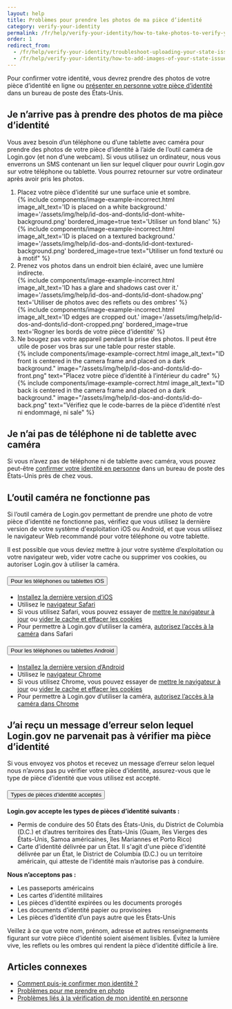 ```yaml
---
layout: help
title: Problèmes pour prendre les photos de ma pièce d’identité
category: verify-your-identity
permalink: /fr/help/verify-your-identity/how-to-take-photos-to-verify-your-identity/
order: 1
redirect_from:
  - /fr/help/verify-your-identity/troubleshoot-uploading-your-state-issued-id/
  - /fr/help/verify-your-identity/how-to-add-images-of-your-state-issued-id/
---
```


Pour confirmer votre identité, vous devrez prendre des photos de votre pièce d’identité en ligne ou [présenter en personne votre pièce d’identité](/fr/help/verify-your-identity/verify-your-identity-in-person/) dans un bureau de poste des États-Unis.

## Je n’arrive pas à prendre des photos de ma pièce d’identité

Vous avez besoin d’un téléphone ou d’une tablette avec caméra pour prendre des photos de votre pièce d’identité à l’aide de l’outil caméra de Login.gov (et non d’une webcam).  Si vous utilisez un ordinateur, nous vous enverrons un SMS contenant un lien sur lequel cliquer pour ouvrir Login.gov sur votre téléphone ou tablette. Vous pourrez retourner sur votre ordinateur après avoir pris les photos.

<ol class="number-list">
  <li>
    Placez votre pièce d’identité sur une surface unie et sombre.
    <div class="grid-row grid-gap">
      <div class="tablet:grid-col">
        {%
          include components/image-example-incorrect.html
          image_alt_text='ID is placed on a white background.'
          image='/assets/img/help/id-dos-and-donts/id-dont-white-background.png'
          bordered_image=true
          text='Utiliser un fond blanc'
        %}
      </div>
      <div class="tablet:grid-col">
        {%
          include components/image-example-incorrect.html
          image_alt_text='ID is placed on a textured background.'
          image='/assets/img/help/id-dos-and-donts/id-dont-textured-background.png'
          bordered_image=true
          text="Utiliser un fond texturé ou à motif"
        %}
      </div>
    </div>
  </li>
  <li>
    Prenez vos photos dans un endroit bien éclairé, avec une lumière indirecte.
    <div class="grid-row grid-gap">
      <div class="tablet:grid-col">
        {%
          include components/image-example-incorrect.html
          image_alt_text='ID has a glare and shadows cast over it.'
          image='/assets/img/help/id-dos-and-donts/id-dont-shadow.png'
          text='Utiliser de photos avec des reflets ou des ombres'
        %}
      </div>
      <div class="tablet:grid-col">
        {%
          include components/image-example-incorrect.html
          image_alt_text='ID edges are cropped out.'
          image='/assets/img/help/id-dos-and-donts/id-dont-cropped.png'
          bordered_image=true
          text='Rogner les bords de votre pièce d’identité'
        %}
      </div>
    </div>
  </li>
  <li>
    Ne bougez pas votre appareil pendant la prise des photos. Il peut être utile de poser vos bras sur une table pour rester stable.
    <div class="grid-row grid-gap">
      <div class="tablet:grid-col">
        {%
          include components/image-example-correct.html
          image_alt_text="ID front is centered in the camera frame and placed on a dark background."
          image="/assets/img/help/id-dos-and-donts/id-do-front.png"
          text="Placez votre pièce d’identité à l’intérieur du cadre"
        %}
      </div>
      <div class="tablet:grid-col">
        {%
          include components/image-example-correct.html
          image_alt_text="ID back is centered in the camera frame and placed on a dark background."
          image="/assets/img/help/id-dos-and-donts/id-do-back.png"
          text="Vérifiez que le code-barres de la pièce d’identité n’est ni endommagé, ni sale"
        %}
      </div>
    </div>
  </li>
</ol>

## Je n’ai pas de téléphone ni de tablette avec caméra

Si vous n’avez pas de téléphone ni de tablette avec caméra, vous pouvez peut-être [confirmer votre identité en personne](/fr/help/verify-your-identity/verify-your-identity-in-person/) dans un bureau de poste des États-Unis près de chez vous.

## L’outil caméra ne fonctionne pas

Si l’outil caméra de Login.gov permettant de prendre une photo de votre pièce d'identité ne fonctionne pas, vérifiez que vous utilisez la dernière version de votre système d'exploitation iOS ou Android, et que vous utilisez le navigateur Web recommandé pour votre téléphone ou votre tablette.

Il est possible que vous deviez mettre à jour votre système d’exploitation ou votre navigateur web, vider votre cache ou supprimer vos cookies, ou autoriser Login.gov à utiliser la caméra.

<div class="usa-accordion usa-accordion--bordered margin-y-4">
  <h4 class="usa-accordion__heading">
    <button
      type="button"
      class="usa-accordion__button"
      aria-expanded="false"
      aria-controls="ios-accordion"
    >
      Pour les téléphones ou tablettes iOS
    </button>
  </h4>
  <div id="ios-accordion" class="usa-accordion__content usa-prose">
    <ul>
      <li><a href="https://support.apple.com/en-us/118575" class="external-link">Installez la dernière version d’iOS</a></li>
      <li>Utilisez le <a href="https://www.apple.com/safari/" class="external-link">navigateur Safari</a></li>
      <li>Si vous utilisez Safari, vous pouvez essayer de <a href="https://support.apple.com/en-us/102665" class="external-link">mettre le navigateur à jour</a> ou <a href="https://support.apple.com/en-us/105082" class="external-link">vider le cache et effacer les cookies</a></li>
      <li>Pour permettre à Login.gov d’utiliser la caméra, <a href="https://support.apple.com/en-mt/guide/iphone/iphb01fc3c85/ios" class="external-link">autorisez l’accès à la caméra</a> dans Safari</li>
    </ul>
  </div>
  <h4 class="usa-accordion__heading">
    <button
      type="button"
      class="usa-accordion__button"
      aria-expanded="false"
      aria-controls="android-accordion"
    >
      Pour les téléphones ou tablettes Android
    </button>
  </h4>
  <div id="android-accordion" class="usa-accordion__content usa-prose">
    <ul>
      <li><a href="https://support.google.com/android/answer/7680439?hl=en" class="external-link">Installez la dernière version d’Android</a></li>
      <li>Utilisez le <a href="https://www.google.com/chrome/?brand=WDIF&ds_kid=43700078347700321&gad_source=1&gclid=CjwKCAjww_iwBhApEiwAuG6ccAvZWVPqrBawjLCJp6uWvrMplezDwWVR7AnWXZhu-4He4V3oXJBOrRoCtTwQAvD_BwE&gclsrc=aw.ds" class="external-link">navigateur Chrome</a></li>
      <li>Si vous utilisez Chrome, vous pouvez essayer de <a href="https://support.google.com/chrome/answer/95414?co=GENIE.Platform%3DAndroid&hl=en&oco=1" class="external-link">mettre le navigateur à jour</a> ou <a href="https://support.google.com/accounts/answer/32050?co=GENIE.Platform%3DAndroid&hl=en&oco=1" class="external-link">vider le cache et effacer les cookies</a></li>
      <li>Pour permettre à Login.gov d’utiliser la caméra, <a href="https://support.google.com/chrome/answer/2693767?hl=en&co=GENIE.Platform%3DAndroid&oco=1" class="external-link">autorisez l’accès à la caméra dans Chrome</a></li>
    </ul>
  </div>
</div>

## J’ai reçu un message d’erreur selon lequel Login.gov ne parvenait pas à vérifier ma pièce d’identité

Si vous envoyez vos photos et recevez un message d’erreur selon lequel nous n’avons pas pu vérifier votre pièce d’identité, assurez-vous que le type de pièce d’identité que vous utilisez est accepté.

<div class="usa-accordion usa-accordion--bordered margin-y-4">
  <h4 class="usa-accordion__heading">
    <button
      type="button"
      class="usa-accordion__button"
      aria-expanded="false"
      aria-controls="id-types-accordion"
    >
      Types de pièces d’identité acceptés
    </button>
  </h4>
  <div id="id-types-accordion" class="usa-accordion__content usa-prose">
    <p><strong>Login.gov accepte les types de pièces d’identité suivants :</strong></p>
    <ul>
      <li>Permis de conduire des 50 États des États-Unis, du District de Columbia (D.C.) et d’autres territoires des États-Unis (Guam, îles Vierges des États-Unis, Samoa américaines, îles Mariannes et Porto Rico)</li>
      <li>Carte d’identité délivrée par un État. Il s'agit d'une pièce d'identité délivrée par un État, le District de Columbia (D.C.) ou un territoire américain, qui atteste de l'identité mais n’autorise pas à conduire.</li>
    </ul>
    <p><strong>Nous n’acceptons pas :</strong></p>
    <ul>
      <li>Les passeports américains</li>
      <li>Les cartes d'identité militaires</li>
      <li>Les pièces d’identité expirées ou les documents prorogés</li>
      <li>Les documents d’identité papier ou provisoires</li>
      <li>Les pièces d’identité d’un pays autre que les États-Unis</li>
    </ul>
  </div>
</div>

Veillez à ce que votre nom, prénom, adresse et autres renseignements figurant sur votre pièce d’identité soient aisément lisibles. Évitez la lumière vive, les reflets ou les ombres qui rendent la pièce d’identité difficile à lire.

## Articles connexes

* [Comment puis-je confirmer mon identité ?](/fr/help/verify-your-identity/overview/)
* [Problèmes pour me prendre en photo](/fr/help/verify-your-identity/issues-taking-a-photo-of-myself/)
* [Problèmes liés à la vérification de mon identité en personne](/fr/help/verify-your-identity/verify-your-identity-in-person/)
